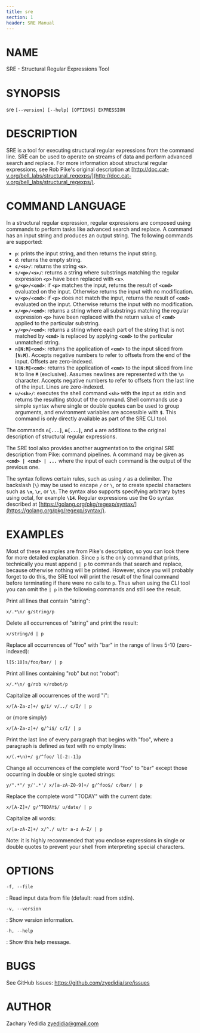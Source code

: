 ```yaml
---
title: sre
section: 1
header: SRE Manual
---
```


# NAME
  SRE - Structural Regular Expressions Tool

# SYNOPSIS
  sre `[--version] [--help] [OPTIONS] EXPRESSION`

# DESCRIPTION
  SRE is a tool for executing structural regular expressions from the command
  line. SRE can be used to operate on streams of data and perform advanced
  search and replace. For more information about structural regular
  expressions, see Rob Pike's original description at
  [http://doc.cat-v.org/bell_labs/structural_regexps/](http://doc.cat-v.org/bell_labs/structural_regexps/).

# COMMAND LANGUAGE

  In a structural regular expression, regular expressions are composed using
  commands to perform tasks like advanced search and replace. A command has an
  input string and produces an output string. The following commands are
  supported:

* **`p`**: prints the input string, and then returns the input string.
* **`d`**: returns the empty string.
* **`c/<s>/`**: returns the string **`<s>`**.
* **`s/<p>/<s>/`**: returns a string where substrings matching the regular
  expression **`<p>`** have been replaced with **`<s>`**.
* **`g/<p>/<cmd>`**: if **`<p>`** matches the input, returns the result of
  **`<cmd>`** evaluated on the input. Otherwise returns the input with no
  modification.
* **`v/<p>/<cmd>`**: if **`<p>`** does not match the input, returns the result
  of **`<cmd>`** evaluated on the input. Otherwise returns the input with no
  modification.
* **`x/<p>/<cmd>`**: returns a string where all substrings matching the
  regular expression **`<p>`** have been replaced with the return value of
  **`<cmd>`** applied to the particular substring.
* **`y/<p>/<cmd>`**: returns a string where each part of the string that is
  not matched by **`<cmd>`** is replaced by applying **`<cmd>`** to the
  particular unmatched string.
* **`n[N:M]<cmd>`**: returns the application of **`<cmd>`** to the input sliced
  from **`[N:M)`**. Accepts negative numbers to refer to offsets from the end
  of the input. Offsets are zero-indexed.
* **`l[N:M]<cmd>`**: returns the application of **`<cmd>`** to the input sliced
  from line **`N`** to line **`M`** (exclusive).  Assumes newlines are
  represented with the **`\n`** character. Accepts negative numbers to refer to
  offsets from the last line of the input. Lines are zero-indexed.
* **`u/<sh>/`**: executes the shell command **`<sh>`** with the input as stdin
  and returns the resulting stdout of the command. Shell commands use a simple
  syntax where single or double quotes can be used to group arguments, and
  environment variables are accessible with **`$`**. This command is only
  directly available as part of the SRE CLI tool.

The commands **`n[...]`**, **`m[...]`**, and **`u`** are additions to the
original description of structural regular expressions.

The SRE tool also provides another augmentation to the original SRE description
from Pike: command pipelines. A command may be given as **`<cmd> | <cmd> | ...`**
where the input of each command is the output of the previous one.

The syntax follows certain rules, such as using **`/`** as a delimiter. The
backslash (**`\`**) may be used to escape **`/`** or **`\`**, or to create
special characters such as **`\n`**, **`\r`**, or **`\t`**. The syntax also
supports specifying arbitrary bytes using octal, for example **`\14`**. Regular
expressions use the Go syntax described at
[https://golang.org/pkg/regexp/syntax/](https://golang.org/pkg/regexp/syntax/).

# EXAMPLES

Most of these examples are from Pike's description, so you can look there for
more detailed explanation. Since `p` is the only command that prints,
technically you must append `| p` to commands that search and replace, because
otherwise nothing will be printed. However, since you will probably forget to
do this, the SRE tool will print the result of the final command before
terminating if there were no calls to `p`. Thus when using the CLI tool you can
omit the `| p` in the following commands and still see the result.

Print all lines that contain "string":

```
x/.*\n/ g/string/p
```

Delete all occurrences of "string" and print the result:

```
x/string/d | p
```

Replace all occurrences of "foo" with "bar" in the range of lines 5-10
(zero-indexed):

```
l[5:10]s/foo/bar/ | p
```

Print all lines containing "rob" but not "robot":

```
x/.*\n/ g/rob v/robot/p
```

Capitalize all occurrences of the word "i":

```
x/[A-Za-z]+/ g/i/ v/../ c/I/ | p
```

or (more simply)

```
x/[A-Za-z]+/ g/^i$/ c/I/ | p
```

Print the last line of every paragraph that begins with "foo", where a
paragraph is defined as text with no empty lines:

```
x/(.+\n)+/ g/^foo/ l[-2:-1]p
```

Change all occurrences of the complete word "foo" to "bar" except those
occurring in double or single quoted strings:

```
y/".*"/ y/'.*'/ x/[a-zA-Z0-9]+/ g/^foo$/ c/bar/ | p
```

Replace the complete word "TODAY" with the current date:

```
x/[A-Z]+/ g/^TODAY$/ u/date/ | p
```

Capitalize all words:

```
x/[a-zA-Z]+/ x/^./ u/tr a-z A-Z/ | p
```

Note: it is highly recommended that you enclose expressions in single or
double quotes to prevent your shell from interpreting special characters.

# OPTIONS
  `-f, --file`

:    Read input data from file (default: read from stdin).

  `-v, --version`

:    Show version information.

  `-h, --help`

:    Show this help message.


# BUGS

See GitHub Issues: <https://github.com/zyedidia/sre/issues>

# AUTHOR

Zachary Yedidia <zyedidia@gmail.com>
